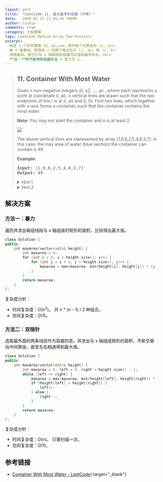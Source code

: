 ```yaml
---
layout: post
title:  "LeetCode 11. 盛水最多的容器（中等）"
date:   2020-02-15 21:45:18 +0800
author: Coshin
comments: true
category: 力扣题解
tags: LeetCode Medium Array Two-Pointers
excerpt:
  给定 n 个非负整数 a1、a2……an，其中每个代表坐标 (i, ai)。
  画 n 条垂线，使得线 i 的两个端点位于 (i, ai) 和 (i, 0)。
  找两条线，使它们与 x 轴构成的容器可以容纳最多的水。<br>
  **注：**你不能倾斜容器并且 n 至少为 2。
---
```

> ## 11. Container With Most Water
> 
> Given n non-negative integers a1, a2, ..., an , where each represents a point
> at coordinate (i, ai). n vertical lines are drawn such that the two endpoints
> of line i is at (i, ai) and (i, 0). Find two lines, which together with x-axis
> forms a container, such that the container contains the most water.
> 
> **Note:** You may not slant the container and n is at least 2.
> 
> ![](https://s3-lc-upload.s3.amazonaws.com/uploads/2018/07/17/question_11.jpg)
> 
> The above vertical lines are represented by array [1,8,6,2,5,4,8,3,7]. In this
> case, the max area of water (blue section) the container can contain is 49.
> 
> **Example:**
> 
> <pre>
> <strong>Input:</strong> [1,8,6,2,5,4,8,3,7]
> <strong>Output:</strong> 49
> </pre>
>
> <details>
> <summary>Hint 1</summary>
> The aim is to maximize the area formed between the vertical lines. The area of
> any container is calculated using the shorter line as length and the distance
> between the lines as the width of the rectangle.
> <pre>
> Area = length of shorter vertical line * distance between lines
> </pre>
> We can definitely get the maximum width container as the outermost lines have
> the maximum distance between them. However, this container <b>might not be the
> maximum in size</b> as one of the vertical lines of this container could be
> really short.
> <br>
> <img src="https://assets.leetcode.com/uploads/2019/10/20/hint_water_trap_1.png" width="500">
> <img src="https://assets.leetcode.com/uploads/2019/10/20/hint_water_trap_2.png" width="500">
> </details>
> 
> <details>
> <summary>Hint 2</summary>
> Start with the maximum width container and go to a shorter width container if
> there is a vertical line longer than the current containers shorter line. This
> way we are compromising on the width but we are looking forward to a longer
> length container.
> </details>

## 解决方案

### 方法一：暴力

遍历并求出每组线段与 x 轴组成的矩形的面积，比较得出最大值。

```cpp
class Solution {
public:
    int maxArea(vector<int>& height) {
        int maxarea = 0;
        for (int i = 0; i < height.size(); i++) {
            for (int j = i + 1; j < height.size(); j++) {
                maxarea = max(maxarea, min(height[i], height[j]) * (j - i));
            }
        }
        return maxarea;
    }
};
```

复杂度分析：
* 时间复杂度：*O*(n<sup>2</sup>)。
  共 n * (n - 1) / 2 种组合。
* 空间复杂度：*O*(1)。

### 方法二：双指针

选取最外面的两条线段作为容器的高，并求出与 x 轴组成矩形的面积，不断交替向中间靠拢，直至左右相遇得到最大值。

```cpp
class Solution {
public:
    int maxArea(vector<int>& height) {
        int maxarea = 0, left = 0, right = height.size() - 1;
        while (left <= right) {
            maxarea = max(maxarea, min(height[left], height[right]) * (right - left));
            if (height[left] < height[right]) {
                left++;
            } else {
                right--;
            }
        }
        return maxarea;
    }
};
```

复杂度分析：
* 时间复杂度：*O*(n)。
  只需扫描一次。
* 空间复杂度：*O*(1)。

## 参考链接

* [Container With Most Water - LeetCode](https://leetcode.com/problems/container-with-most-water/){:target="_blank"}
